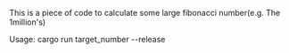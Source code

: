 This is a piece of code to calculate some large fibonacci number(e.g. The 1million's)

Usage:
  cargo run target_number --release 